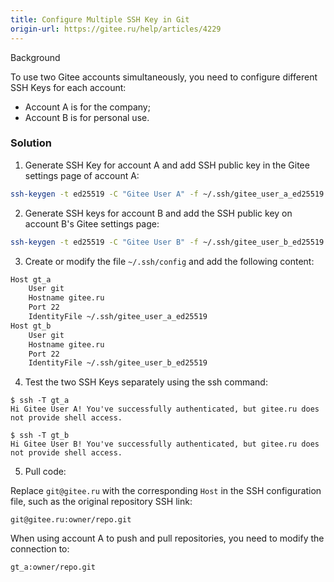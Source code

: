 ```yaml
---
title: Configure Multiple SSH Key in Git
origin-url: https://gitee.ru/help/articles/4229
---
```


Background

To use two Gitee accounts simultaneously, you need to configure different SSH Keys for each account:

* Account A is for the company;
* Account B is for personal use.

### Solution

1. Generate SSH Key for account A and add SSH public key in the Gitee settings page of account A:

```bash
ssh-keygen -t ed25519 -C "Gitee User A" -f ~/.ssh/gitee_user_a_ed25519
```

2. Generate SSH keys for account B and add the SSH public key on account B's Gitee settings page:

```bash
ssh-keygen -t ed25519 -C "Gitee User B" -f ~/.ssh/gitee_user_b_ed25519
```

3. Create or modify the file `~/.ssh/config` and add the following content:

```bash
Host gt_a
    User git
    Hostname gitee.ru
    Port 22
    IdentityFile ~/.ssh/gitee_user_a_ed25519
Host gt_b
    User git
    Hostname gitee.ru
    Port 22
    IdentityFile ~/.ssh/gitee_user_b_ed25519
```

4. Test the two SSH Keys separately using the ssh command:

```text
$ ssh -T gt_a
Hi Gitee User A! You've successfully authenticated, but gitee.ru does not provide shell access.

$ ssh -T gt_b
Hi Gitee User B! You've successfully authenticated, but gitee.ru does not provide shell access.
```

5. Pull code:

Replace `git@gitee.ru` with the corresponding `Host` in the SSH configuration file, such as the original repository SSH link:

```text
git@gitee.ru:owner/repo.git
```

When using account A to push and pull repositories, you need to modify the connection to:

```text
gt_a:owner/repo.git
```